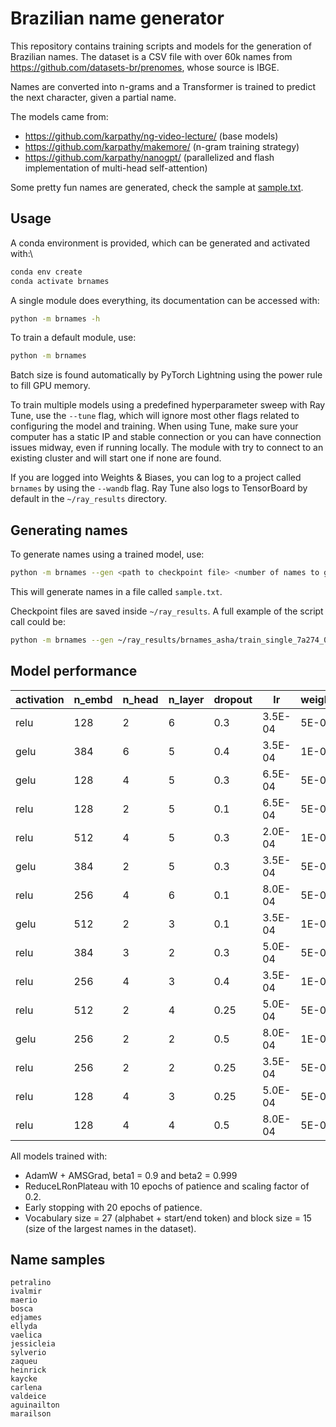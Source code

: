 # Brazilian name generator

This repository contains training scripts and models for the generation of Brazilian names. The dataset is a CSV file with over 60k names from <https://github.com/datasets-br/prenomes>, whose source is IBGE.

Names are converted into n-grams and a Transformer is trained to predict the next character, given a partial name.

The models came from:

- <https://github.com/karpathy/ng-video-lecture/> (base models)
- <https://github.com/karpathy/makemore/> (n-gram training strategy)
- <https://github.com/karpathy/nanogpt/> (parallelized and flash implementation of multi-head self-attention)

Some pretty fun names are generated, check the sample at [sample.txt](sample.txt).

## Usage

A conda environment is provided, which can be generated and activated with:\

```sh
conda env create
conda activate brnames
```

A single module does everything, its documentation can be accessed with:

```sh
python -m brnames -h
```

To train a default module, use:

```sh
python -m brnames
```

Batch size is found automatically by PyTorch Lightning using the power rule to fill GPU memory.

To train multiple models using a predefined hyperparameter sweep with Ray Tune, use the `--tune` flag, which will ignore most other flags related to configuring the model and training. When using Tune, make sure your computer has a static IP and stable connection or you can have connection issues midway, even if running locally. The module with try to connect to an existing cluster and will start one if none are found.

If you are logged into Weights & Biases, you can log to a project called `brnames` by using the `--wandb` flag. Ray Tune also logs to TensorBoard by default in the `~/ray_results` directory.

## Generating names

To generate names using a trained model, use:

```sh
python -m brnames --gen <path to checkpoint file> <number of names to generate>
```

This will generate names in a file called `sample.txt`.

Checkpoint files are saved inside `~/ray_results`. A full example of the script call could be:

```sh
python -m brnames --gen ~/ray_results/brnames_asha/train_single_7a274_00000_0_activation=relu,dropout=0.3000,lr=0.0003,n_embd=128,n_head=2,n_layer=6,weight_decay=0.0050_2023-02-24_03-35-49/checkpoints/epoch=164-val_loss=1.6643.ckpt 25
```

## Model performance

| activation | n_embd | n_head | n_layer | dropout | lr      | weight_decay | iters | Loss/Train | Loss/Val |
|------------|--------|--------|---------|---------|---------|--------------|-------|------------|----------|
| relu       | 128    | 2      | 6       | 0.3     | 3.5E-04 | 5E-03        | 330   | 1.596      | 1.665    |
| gelu       | 384    | 6      | 5       | 0.4     | 3.5E-04 | 1E-03        | 96    | 1.640      | 1.669    |
| gelu       | 128    | 4      | 5       | 0.3     | 6.5E-04 | 5E-03        | 333   | 1.616      | 1.671    |
| relu       | 128    | 2      | 5       | 0.1     | 6.5E-04 | 5E-03        | 152   | 1.541      | 1.674    |
| relu       | 512    | 4      | 5       | 0.3     | 2.0E-04 | 1E-03        | 130   | 1.579      | 1.674    |
| gelu       | 384    | 2      | 5       | 0.3     | 3.5E-04 | 5E-03        | 121   | 1.529      | 1.680    |
| relu       | 256    | 4      | 6       | 0.1     | 8.0E-04 | 5E-03        | 98    | 1.477      | 1.680    |
| gelu       | 512    | 2      | 3       | 0.1     | 3.5E-04 | 1E-03        | 64    | 1.611      | 1.694    |
| relu       | 384    | 3      | 2       | 0.3     | 5.0E-04 | 5E-03        | 16    | 1.893      | 1.835    |
| relu       | 256    | 4      | 3       | 0.4     | 3.5E-04 | 1E-03        | 16    | 1.921      | 1.875    |
| relu       | 512    | 2      | 4       | 0.25    | 5.0E-04 | 5E-03        | 4     | 2.468      | 2.103    |
| gelu       | 256    | 2      | 2       | 0.5     | 8.0E-04 | 1E-03        | 1     | 2.557      | 2.467    |
| relu       | 256    | 2      | 2       | 0.25    | 3.5E-04 | 5E-03        | 1     | 2.537      | 2.471    |
| relu       | 128    | 4      | 3       | 0.25    | 5.0E-04 | 5E-03        | 1     | 2.648      | 2.607    |
| relu       | 128    | 4      | 4       | 0.5     | 8.0E-04 | 5E-03        | 1     | 2.647      | 2.614    |

All models trained with:

- AdamW + AMSGrad, beta1 = 0.9 and beta2 = 0.999
- ReduceLRonPlateau with 10 epochs of patience and scaling factor of 0.2.
- Early stopping with 20 epochs of patience.
- Vocabulary size = 27 (alphabet + start/end token) and block size = 15 (size of the largest names in the dataset).

## Name samples

```
petralino
ivalmir
maerio
bosca
edjames
ellyda
vaelica
jessicleia
sylverio
zaqueu
heinrick
kaycke
carlena
valdeice
aguinailton
marailson
```
